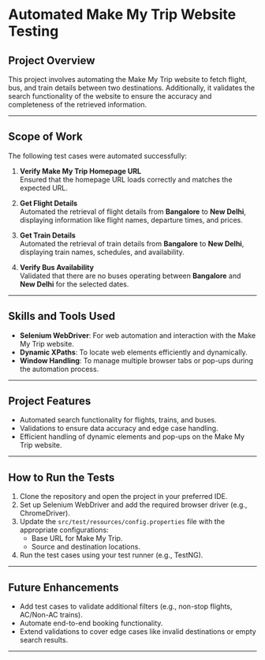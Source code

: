 # Automated Make My Trip Website Testing

## Project Overview
This project involves automating the Make My Trip website to fetch flight, bus, and train details between two destinations. Additionally, it validates the search functionality of the website to ensure the accuracy and completeness of the retrieved information.

---

## Scope of Work
The following test cases were automated successfully:

1. **Verify Make My Trip Homepage URL**  
   Ensured that the homepage URL loads correctly and matches the expected URL.

2. **Get Flight Details**  
   Automated the retrieval of flight details from **Bangalore** to **New Delhi**, displaying information like flight names, departure times, and prices.

3. **Get Train Details**  
   Automated the retrieval of train details from **Bangalore** to **New Delhi**, displaying train names, schedules, and availability.

4. **Verify Bus Availability**  
   Validated that there are no buses operating between **Bangalore** and **New Delhi** for the selected dates.

---

## Skills and Tools Used
- **Selenium WebDriver**: For web automation and interaction with the Make My Trip website.
- **Dynamic XPaths**: To locate web elements efficiently and dynamically.
- **Window Handling**: To manage multiple browser tabs or pop-ups during the automation process.

---

## Project Features
- Automated search functionality for flights, trains, and buses.
- Validations to ensure data accuracy and edge case handling.
- Efficient handling of dynamic elements and pop-ups on the Make My Trip website.

---

## How to Run the Tests
1. Clone the repository and open the project in your preferred IDE.
2. Set up Selenium WebDriver and add the required browser driver (e.g., ChromeDriver).
3. Update the `src/test/resources/config.properties` file with the appropriate configurations:
   - Base URL for Make My Trip.
   - Source and destination locations.
4. Run the test cases using your test runner (e.g., TestNG).

---

## Future Enhancements
- Add test cases to validate additional filters (e.g., non-stop flights, AC/Non-AC trains).
- Automate end-to-end booking functionality.
- Extend validations to cover edge cases like invalid destinations or empty search results.

---
